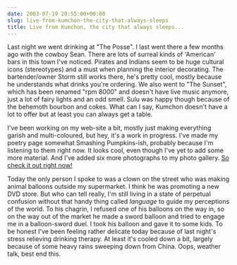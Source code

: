 ```yaml
---
date: 2003-07-19 20:55:00+00:00
slug: live-from-kumchon-the-city-that-always-sleeps
title: Live from Kumchon, the city that always sleeps...
---
```


Last night we went drinking at "The Posse". I last went there a few months ago with the cowboy Sean. There are lots of surreal kinds of 'American' bars in this town I've noticed. Pirates and Indians seem to be huge cultural icons (stereotypes) and a must when planning the interior decorating. The bartender/owner Storm still works there, he's pretty cool, mostly because he understands what drinks you're ordering. We also went to "The Sunset", which has been renamed "rpm 8000" and doesn't have live music anymore, just a lot of fairy lights and an odd smell. Sulu was happy though because of the behemoth bourbon and cokes. What can I say, Kumchon doesn't have a lot to offer but at least you can always get a table.

   I've been working on my web-site a bit, mostly just making everything garish and multi-coloured, but hey, it's a work in progress. I've made my poetry page somewhat Smashing Pumpkins-ish, probably because I'm listening to them right now. It looks cool, even though I've yet to add some more material. And I've added six more photographs to my photo gallery. [So check it out right now!](http://www.geocities.com/antoinehenrigiraud/)

   Today the only person I spoke to was a clown on the street who was making animal balloons outside my supermarket. I think he was promoting a new DVD store. But who can tell really, I'm still living in a state of perpetual confusion without that handy thing called _language_ to guide my perceptions of the world. To his chagrin, I refused one of his balloons on the way in, so on the way out of the market he made a sword balloon and tried to engage me in a balloon-sword duel. I took his balloon and gave it to some kids. To be honest I've been feeling rather delicate today because of last night's stress relieving drinking therapy. At least it's cooled down a bit, largely because of some heavy rains sweeping down from China. Oops, weather talk, best end this.
